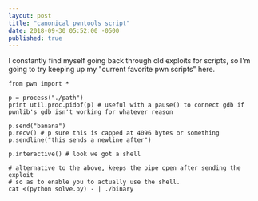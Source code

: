 ```yaml
---
layout: post
title: "canonical pwntools script"
date: 2018-09-30 05:52:00 -0500
published: true
---
```


I constantly find myself going back through old exploits for scripts, so
I'm going to try keeping up my "current favorite pwn scripts" here.

```
from pwn import *

p = process("./path")
print util.proc.pidof(p) # useful with a pause() to connect gdb if pwnlib's gdb isn't working for whatever reason

p.send("banana")
p.recv() # p sure this is capped at 4096 bytes or something
p.sendline("this sends a newline after")

p.interactive() # look we got a shell
```

```
# alternative to the above, keeps the pipe open after sending the exploit
# so as to enable you to actually use the shell.
cat <(python solve.py) - | ./binary
```
